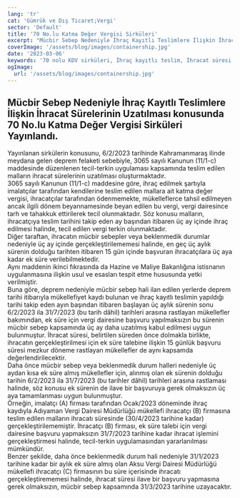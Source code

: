 ```yaml
---
lang: 'tr'
cat: 'Gümrük ve Dış Ticaret;Vergi'
sector: 'Default'
title: '70 No.lu Katma Değer Vergisi Sirküleri'
excerpt: "Mücbir Sebep Nedeniyle İhraç Kayıtlı Teslimlere İlişkin İhracat Sürelerinin Uzatılması konusunda 70 No.lu Katma Değer Vergisi Sirküleri Yayınlandı."
coverImage: '/assets/blog/images/containership.jpg'
date: '2023-03-06'
keywords: '70 nolu KDV sirküleri, İhraç kayıtlı teslim, İhracat süresi'
ogImage:
  url: '/assets/blog/images/containership.jpg'
---
```


## Mücbir Sebep Nedeniyle İhraç Kayıtlı Teslimlere İlişkin İhracat Sürelerinin Uzatılması konusunda 70 No.lu Katma Değer Vergisi Sirküleri Yayınlandı.

Yayınlanan sirkülerin konusunu, 6/2/2023 tarihinde Kahramanmaraş ilinde meydana gelen deprem felaketi sebebiyle, 3065 sayılı Kanunun (11/1-c) maddesinde düzenlenen tecil-terkin uygulaması kapsamında teslim edilen malların ihracat sürelerinin uzatılması oluşturmaktadır.   
3065 sayılı Kanunun (11/1-c) maddesine göre, ihraç edilmek şartıyla imalatçılar tarafından kendilerine teslim edilen mallara ait katma değer vergisi, ihracatçılar tarafından ödenmemekte, mükelleflerce tahsil edilmeyen ancak ilgili dönem beyannamesinde beyan edilen bu vergi, vergi dairesince tarh ve tahakkuk ettirilerek tecil olunmaktadır. Söz konusu malların, ihracatçıya teslim tarihini takip eden ay başından itibaren üç ay içinde ihraç edilmesi halinde, tecil edilen vergi terkin olunmaktadır.  
Diğer taraftan, ihracatın mücbir sebepler veya beklenmedik durumlar nedeniyle üç ay içinde gerçekleştirilememesi halinde, en geç üç aylık sürenin dolduğu tarihten itibaren 15 gün içinde başvuran ihracatçılara üç aya kadar ek süre verilebilmektedir.  
Aynı maddenin ikinci fıkrasında da Hazine ve Maliye Bakanlığına istisnanın uygulanmasına ilişkin usul ve esasları tespit etme hususunda yetki verilmiştir.  
Buna göre, deprem nedeniyle mücbir sebep hali ilan edilen yerlerde deprem tarihi itibarıyla mükellefiyet kaydı bulunan ve ihraç kayıtlı teslimin yapıldığı tarihi takip eden ayın başından itibaren başlayan üç aylık sürenin sonu 6/2/2023 ila 31/7/2023 (bu tarih dâhil) tarihleri arasına rastlayan mükellefler bakımından, ek süre için vergi dairesine başvuru yapılmaksızın bu sürenin mücbir sebep kapsamında üç ay daha uzatılmış kabul edilmesi uygun bulunmuştur. İhracat süresi, belirtilen süreden önce dolmakla birlikte, ihracatın gerçekleştirilmesi için ek süre talebine ilişkin 15 günlük başvuru süresi mezkur döneme rastlayan mükellefler de aynı kapsamda değerlendirilecektir.  
Daha önce mücbir sebep veya beklenmedik durum halleri nedeniyle üç aydan kısa ek süre almış mükellefler için, alınmış olan ek sürenin dolduğu tarihin 6/2/2023 ila 31/7/2023 (bu tarihler dâhil) tarihleri arasına rastlaması halinde, söz konusu ek sürenin de ilave bir başvuruya gerek olmaksızın üç aya tamamlanması uygun bulunmuştur.  
Örneğin, imalatçı (A) firması tarafından Ocak/2023 döneminde ihraç kaydıyla Adıyaman Vergi Dairesi Müdürlüğü mükellefi ihracatçı (B) firmasına teslim edilen malların ihracatı süresinde (30/4/2023 tarihine kadar) gerçekleştirilememiştir. İhracatçı (B) firması, ek süre talebi için vergi dairesine başvuru yapmaksızın 31/7/2023 tarihine kadar ihracat işlemini gerçekleştirmesi halinde, tecil-terkin uygulamasından yararlanılması mümkündür.  
Benzer şekilde, daha önce beklenmedik durum hali nedeniyle 31/1/2023 tarihine kadar bir aylık ek süre almış olan Aksu Vergi Dairesi Müdürlüğü mükellefi ihracatçı (C) firmasının bu süre içerisinde ihracatı gerçekleştirememesi halinde, ihracat süresi ilave bir başvuru yapmasına gerek olmaksızın, mücbir sebep kapsamında 31/3/2023 tarihine uzayacaktır.
